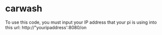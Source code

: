 # carwash

To use this code, you must input your IP address that your pi is using
into this url: http://"youripaddress':8080/on
